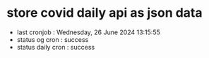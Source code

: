 # store covid daily api as json data

- last cronjob : Wednesday, 26 June 2024 13:15:55
- status og cron : success
- status daily cron : success
      
      